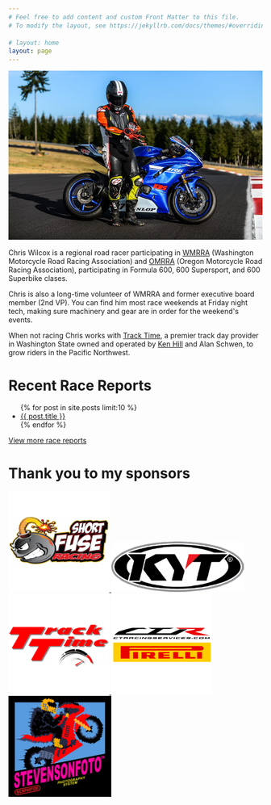 ```yaml
---
# Feel free to add content and custom Front Matter to this file.
# To modify the layout, see https://jekyllrb.com/docs/themes/#overriding-theme-defaults

# layout: home
layout: page
---
```


<!-- ![](img/76825961-IMG_5971-cropped2.jpeg) -->
![](/img/race-report-photos/2021/2021-gearing-up.jpg)

Chris Wilcox is a regional road racer participating in [WMRRA](https://wmrra.com) (Washington Motorcycle Road Racing Association) and [OMRRA](https://omrra.com) (Oregon Motorcycle Road Racing Association), participating in Formula 600, 600 Supersport, and 600 Superbike clases.

Chris is also a long-time volunteer of WMRRA and former executive board member (2nd VP). You can find him most race weekends at Friday night tech, making sure machinery and gear are in order for the weekend's events.

When not racing Chris works with [Track Time](https://tracktime.bike/), a premier track day provider in Washington State owned and operated by [Ken Hill](http://khcoaching.com/) and Alan Schwen, to grow riders in the Pacific Northwest.


# Recent Race Reports
<ul>
  {% for post in site.posts limit:10 %}
    <li>
      <a href="{{ post.url }}">{{ post.title }}</a>
    </li>
  {% endfor %}
</ul>

[View more race reports](/race-reports)


# Thank you to my sponsors

<table>
  <tr>
    <a href="https://shortfuseracing.com">
      <img height=200 src="/img/sponsors/short_fuse.png" />
    </a>
     <a href="https://kytamericas.com">
      <img height=100 src="/img/sponsors/kyt.png" />
    </a>
    <a href="http://tracktime.bike">
      <img height=200 src="/img/sponsors/tracktime.png" />
    </a>
    <a href="http://ctracingservices.com">
      <img height=200 src="/img/sponsors/ctr-pirelli-logo-square.jpg" />
    </a>
    <a href="http://stevensonfoto.com">
      <img height=200 src="/img/sponsors/stevensonfoto.jpg" />
    </a>
  </tr>
</table>

<!-- Mastodon Verification -->
<a rel="me" href="https://hachyderm.io/@chriswilcox"></a>
